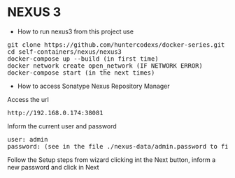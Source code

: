 # NEXUS 3

- How to run nexus3 from this project use

<pre>
git clone https://github.com/huntercodexs/docker-series.git .
cd self-containers/nexus/nexus3
docker-compose up --build (in first time)
docker network create open_network (IF NETWORK ERROR)
docker-compose start (in the next times)
</pre>

- How to access Sonatype Nexus Repository Manager

Access the url
<pre>
http://192.168.0.174:38081
</pre>

Inform the current user and password
<pre>
user: admin
password: (see in the file ./nexus-data/admin.password to first login and then change it)
</pre>

Follow the Setup steps from wizard clicking int the Next button, inform a new password and click in Next
